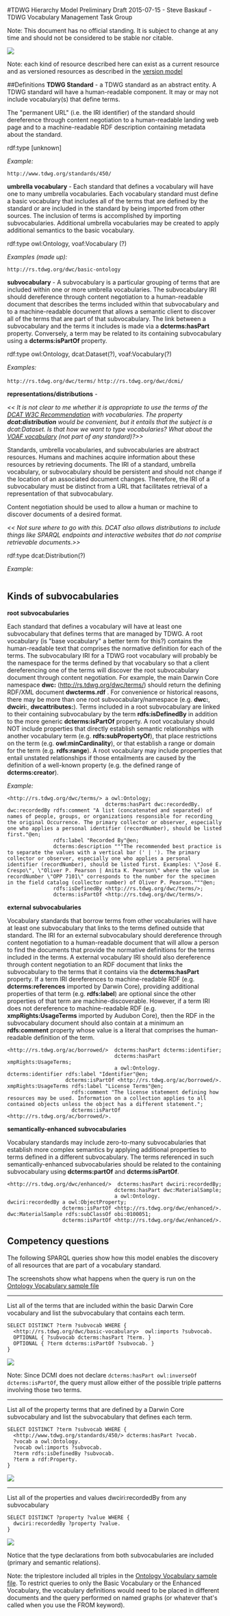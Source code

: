 #TDWG Hierarchy Model
Preliminary Draft 2015-07-15 - Steve Baskauf - TDWG Vocabulary Management Task Group

Note: This document has no official standing. It is subject to change at any time and should not be considered to be stable nor citable.

![](https://raw.githubusercontent.com/tdwg/vocab/master/tdwg-standards-hierarchy-2015-07-15.png)


Note: each kind of resource described here can exist as a current resource and as versioned resources as described in the [version model](version-model.md)


##Definitions
**TDWG Standard** - a TDWG standard as an abstract entity.  A TDWG standard will have a human-readable component.  It may or may not include vocabulary(s) that define terms. 

The "permanent URL" (i.e. the IRI identifier) of the standard should dereference through content negotiation to a human-readable landing web page and to a machine-readable RDF description containing metadata about the standard.

rdf:type [unknown]

*Example:* 

`http://www.tdwg.org/standards/450/`

**umbrella vocabulary** - Each standard that defines a vocabulary will have one to many umbrella vocabularies.  Each vocabulary standard must define a basic vocabulary that includes all of the terms that are defined by the standard or are included in the standard by being imported from other sources. The inclusion of terms is accomplished by importing subvocabularies. Additional umbrella vocabularies may be created to apply additional semantics to the basic vocabulary.

rdf:type owl:Ontology, voaf:Vocabulary (?)

*Examples (made up):*

`http://rs.tdwg.org/dwc/basic-ontology`

**subvocabulary** - A subvocabulary is a particular grouping of terms that are included within one or more umbrella vocabularies. The subvocabulary IRI should dereference through content negotiation to a human-readable document that describes the terms included within that subvocabulary and to a machine-readable document that allows a semantic client to discover all of the terms that are part of that subvocabulary. The link between a subvocabulary and the terms it includes is made via a **dcterms:hasPart** property. Conversely, a term may be related to its containing subvocabulary using a **dcterms:isPartOf** property.

rdf:type owl:Ontology, dcat:Dataset(?), voaf:Vocabulary(?)

*Examples:*

`http://rs.tdwg.org/dwc/terms/`
`http://rs.tdwg.org/dwc/dcmi/`

**representations/distributions** - 

*<< It is not clear to me whether it is appropriate to use the terms of the [DCAT W3C Recommendation](http://www.w3.org/TR/vocab-dcat/) with vocabularies. The property **dcat:distribution** would be convenient, but it entails that the subject is a dcat:Dataset.  Is that how we want to type vocabularies?  What about the [VOAF vocabulary](http://lov.okfn.org/vocommons/voaf/v2.3/) (not part of any standard)?>>*

Standards, umbrella vocabularies, and subvocabularies are abstract resources. Humans and machines acquire information about these resources by retrieving documents.  The IRI of a standard, umbrella vocabulary, or subvocabulary should be persistent and should not change if the location of an associated document changes.  Therefore, the IRI of a subvocabulary must be distinct from a URL that facilitates retrieval of a representation of that subvocabulary.  

Content negotiation should be used to allow a human or machine to discover documents of a desired format.  

*<< Not sure where to go with this.  DCAT also allows distributions to include things like SPARQL endpoints and interactive websites that do not comprise retrievable documents.>>*

rdf:type dcat:Distribution(?)

*Example:*

```turtle

```

## Kinds of subvocabularies 

**root subvocabularies**

Each standard that defines a vocabulary will have at least one subvocabulary that defines terms that are managed by TDWG. A root vocabulary (is "base vocabulary" a better term for this?) contains the human-readable text that comprises the normative definition for each of the terms. The subvocabulary IRI for a TDWG root vocabulary will probably be the namespace for the terms defined by that vocabulary so that a client dereferencing one of the terms will discover the root subvocabulary document through content negotiation. For example, the main Darwin Core namespace **dwc:** (http://rs.tdwg.org/dwc/terms/) should return the defining RDF/XML document **dwcterms.rdf** .  For convenience or historical reasons, there may be more than one root subvocabulary/namespace (e.g.  **dwc:**, **dwciri:**, **dwcattributes:**).  Terms included in a root subvocabulary are linked to their containing subvocabulary by the term **rdfs:isDefinedBy** in addition to the more generic **dcterms:isPartOf** property. A root vocabulary should NOT include properties that  directly establish semantic relationships with another vocabulary term (e.g. **rdfs:subPropertyOf**), that place restrictions on the term (e.g. **owl:minCardinality**), or that establish a range or domain for the term (e.g. **rdfs:range**).  A root vocabulary may include properties that entail unstated relationships if those entailments are caused by the definition of a well-known property (e.g. the defined range of **dcterms:creator**). 

*Example:*

```turtle
<http://rs.tdwg.org/dwc/terms/> a owl:Ontology;
                                dcterms:hasPart dwc:recordedBy.
dwc:recordedBy rdfs:comment "A list (concatenated and separated) of names of people, groups, or organizations responsible for recording the original Occurrence. The primary collector or observer, especially one who applies a personal identifier (recordNumber), should be listed first."@en;
               rdfs:label "Recorded By"@en;
               dcterms:description """The recommended best practice is to separate the values with a vertical bar (' | '). The primary collector or observer, especially one who applies a personal identifier (recordNumber), should be listed first. Examples: \"José E. Crespo\", \"Oliver P. Pearson | Anita K. Pearson\" where the value in recordNumber \"OPP 7101\" corresponds to the number for the specimen in the field catalog (collector number) of Oliver P. Pearson."""@en;
               rdfs:isDefinedBy <http://rs.tdwg.org/dwc/terms/>;
               dcterms:isPartOf <http://rs.tdwg.org/dwc/terms/>.
```

**external subvocabularies**

Vocabulary standards that borrow terms from other vocabularies will have at least one subvocabulary that links to the terms defined outside that standard.  The IRI for an external subvocabulary should dereference through content negotiation to a human-readable document that will allow a person to find the documents that provide the normative definitions for the terms included in the terms.  A external vocabulary IRI should also dereference through content negotiation to an RDF document that links the subvocabulary to the terms that it contains via the **dcterms:hasPart** property.  If a term IRI dereferences to machine-readable RDF (e.g. **dcterms:references** imported by Darwin Core), providing additional properties of that term (e.g. **rdfs:label**) are optional since the other properties of that term are machine-discoverable.  However, if a term IRI does not dereference to machine-readable RDF (e.g. **xmpRights:UsageTerms** imported by Audubon Core), then the RDF in the subvocabulary document should also contain at a minimum an **rdfs:comment** property whose value is a literal that comprises the human-readable definition of the term.   

```turtle
<http://rs.tdwg.org/ac/borrowed/>  dcterms:hasPart dcterms:identifier;
                                   dcterms:hasPart xmpRights:UsageTerms;
                                   a owl:Ontology.
dcterms:identifier rdfs:label "Identifier"@en;
                   dcterms:isPartOf <http://rs.tdwg.org/ac/borrowed/>.
xmpRights:UsageTerms rdfs:label "License Terms"@en;
                     rdfs:comment "The license statement defining how resources may be used. Information on a collection applies to all contained objects unless the object has a different statement.";
                     dcterms:isPartOf <http://rs.tdwg.org/ac/borrowed/>.
```
**semantically-enhanced subvocabularies**

Vocabulary standards may include zero-to-many subvocabularies that establish more complex semantics by applying additional properties to terms defined in a different subvocabulary.  The terms referenced in such semantically-enhanced subvocabularies should be related to the containing subvocabulary using **dcterms:partOf** and **dcterms:isPartOf**.

```turtle
<http://rs.tdwg.org/dwc/enhanced/>  dcterms:hasPart dwciri:recordedBy;
                                   dcterms:hasPart dwc:MaterialSample;
                                   a owl:Ontology.
dwciri:recordedBy a owl:ObjectProperty;
                  dcterms:isPartOf <http://rs.tdwg.org/dwc/enhanced/>.
dwc:MaterialSample rdfs:subClassOf obi:0100051;
                  dcterms:isPartOf <http://rs.tdwg.org/dwc/enhanced/>.
```
## Competency questions
The following SPARQL queries show how this model enables the discovery of all resources that are part of a vocabulary standard.

The screenshots show what happens when the query is run on the [Ontology Vocabulary sample file](https://github.com/tdwg/vocab/blob/master/code-examples/ontology-vocabulary.ttl)

----------


List all of the terms that are included within the basic Darwin Core vocabulary and list the subvocabulary that contains each term.

```sparql
SELECT DISTINCT ?term ?subvocab WHERE {
  <http://rs.tdwg.org/dwc/basic-vocabulary>  owl:imports ?subvocab.
  OPTIONAL { ?subvocab dcterms:hasPart ?term. }
  OPTIONAL { ?term dcterms:isPartOf ?subvocab. }
}
```

![](https://raw.githubusercontent.com/tdwg/vocab/master/code-examples/query4.png)

Note: Since DCMI does not declare `dcterms:hasPart owl:inverseOf dcterms:isPartOf`, the query must allow either of the possible triple patterns involving those two terms.

----------

List all of the property terms that are defined by a Darwin Core subvocabulary and list the subvocabulary that defines each term.

```sparql
SELECT DISTINCT ?term ?subvocab WHERE {
  <http://www.tdwg.org/standards/450/> dcterms:hasPart ?vocab.
  ?vocab a owl:Ontology.
  ?vocab owl:imports ?subvocab.
  ?term rdfs:isDefinedBy ?subvocab.
  ?term a rdf:Property.
}
```

![](https://raw.githubusercontent.com/tdwg/vocab/master/code-examples/query5.png)

----------

List all of the properties and values dwciri:recordedBy from any subvocabulary

```sparql
SELECT DISTINCT ?property ?value WHERE {
  dwciri:recordedBy ?property ?value.
}
```

![](https://raw.githubusercontent.com/tdwg/vocab/master/code-examples/query6.png)

Notice that the type declarations from both subvocabularies are included (primary and semantic relations).

Note: the triplestore included all triples in the [Ontology Vocabulary sample file](https://github.com/tdwg/vocab/blob/master/code-examples/ontology-vocabulary.ttl).  To restrict queries to only the Basic Vocabulary or the Enhanced Vocabulary, the vocabulary definitions would need to be placed in different documents and the query performed on named graphs (or whatever that's called when you use the FROM keyword).
